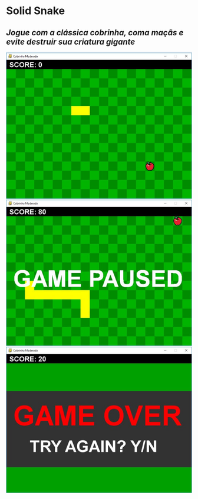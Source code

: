 # Solid Snake
## *Jogue com a clássica cobrinha, coma maçãs e evite destruir sua criatura gigante*

![](/screenshots/image1.JPG)
![](/screenshots/image2.jpg)
![](/screenshots/image3.jpg)
